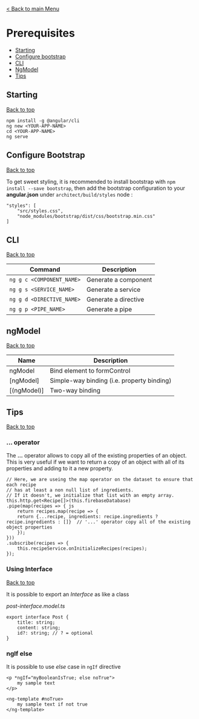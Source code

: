 [< Back to main Menu](https://github.com/gsoulie/Mobile-App-Development/blob/master/angular-sheet.md)    

# Prerequisites    

* [Starting](#starting)     
* [Configure bootstrap](#configure-bootstrap)    
* [CLI](#cli)    
* [NgModel](#ngmodel)    
* [Tips](#tips)    



## Starting
[Back to top](#prerequisites)   

```
npm install -g @angular/cli
ng new <YOUR-APP-NAME>
cd <YOUR-APP-NAME>
ng serve
```

## Configure Bootstrap
[Back to top](#prerequisites)   

To get sweet styling, it is recommended to install bootstrap with ```npm install --save bootstrap```, then add the bootstrap configuration to your **angular.json** under ```architect/build/styles``` node :

```
"styles": [
    "src/styles.css",	
    "node_modules/bootstrap/dist/css/bootstrap.min.css"
]

```

## CLI
[Back to top](#prerequisites)   

| Command | Description |
| --- | --- |
| ```ng g c <COMPONENT_NAME>``` | Generate a component | 
| ```ng g s <SERVICE_NAME>``` | Generate a service | 
| ```ng g d <DIRECTIVE_NAME>``` | Generate a directive | 
| ```ng g p <PIPE_NAME>``` | Generate a pipe | 

## ngModel
[Back to top](#prerequisites)   

| Name | Description |
| --- | --- |
| ngModel | Bind element to formControl | 
| [ngModel] | Simple-way binding (i.e. property binding) | 
| [(ngModel)] | Two-way binding | 

## Tips 
[Back to top](#prerequisites)   

### ... operator

The **...** operator allows to copy all of the existing properties of an object. This is very useful if we want to return a copy of an object with all of its properties and adding to it a new property.

```
// Here, we are useing the map operator on the dataset to ensure that each recipe
// has at least a non null list of ingredients.
// If it doesn't, we initialize that list with an empty array.
this.http.get<Recipe[]>(this.firebaseDatabase)
.pipe(map(recipes => { js
    return recipes.map(recipe => {
    return {...recipe, ingredients: recipe.ingredients ? recipe.ingredients : []}  // '...' operator copy all of the existing object properties 
    });
}))
.subscribe(recipes => {
    this.recipeService.onInitializeRecipes(recipes);
});

```

### Using Interface
[Back to top](#prerequisites)   

It is possible to export an *Interface* as like a class

*post-interface.model.ts*

```
export interface Post {
    title: string;
    content: string;
    id?: string; // ? = optional
}
```

### ngIf else

It is possible to use *else* case in ```ngIf``` directive

```
<p *ngIf="myBooleanIsTrue; else noTrue">
    my sample text
</p>

<ng-template #noTrue>
    my sample text if not true
</ng-template>
```
